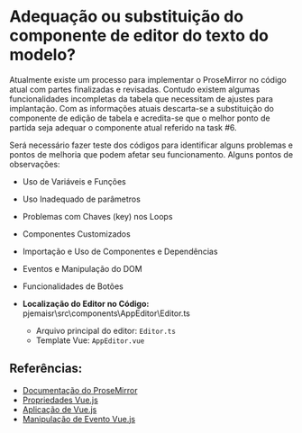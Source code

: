 # Adequação ou substituição do componente de editor do texto do modelo?

Atualmente existe um processo para implementar o ProseMirror no código atual com partes finalizadas e revisadas. Contudo existem algumas funcionalidades incompletas da tabela que necessitam de ajustes para implantação. Com as informações atuais descarta-se a substituição do componente de edição de tabela e acredita-se que o melhor ponto de partida seja adequar o componente atual referido na task #6.

Será necessário fazer teste dos códigos para identificar alguns problemas e pontos de melhoria que podem afetar seu funcionamento. Alguns pontos de observações:

 - Uso de Variáveis e Funções
 - Uso Inadequado de parâmetros
 - Problemas com Chaves (key) nos Loops
 - Componentes Customizados
 - Importação e Uso de Componentes e Dependências
 - Eventos e Manipulação do DOM
 - Funcionalidades de Botões
   
- **Localização do Editor no Código:** pjemaisr\src\components\AppEditor\Editor.ts
  - Arquivo principal do editor: `Editor.ts`
  - Template Vue: `AppEditor.vue`

## Referências:

 - [Documentação do ProseMirror](https://prosemirror.net/docs/ref/#commands)
 - [Propriedades Vue.js](https://br.vuejs.org/v2/guide/components-props.html)
 - [Aplicação de Vue.js](https://www.alura.com.br/artigos/cuidados-com-o-estado-de-uma-aplicacao-vue)
 - [Manipulação de Evento Vue.js](https://pt.vuejs.org/guide/essentials/event-handling)
